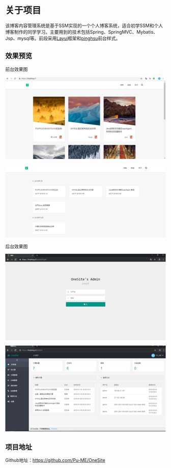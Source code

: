 # 关于项目

该博客内容管理系统是基于SSM实现的一个个人博客系统，适合初学SSM和个人博客制作的同学学习。主要用到的技术包括Spring、SpringMVC、Mybatis、Jsp、mysql等。前段采用[Layui](https://www.layui.com)框架和[pinghsu](https://github.com/chakhsu/pinghsu)前台样式。


## 效果预览

前台效果图

![](.\photos\1.jpg)

![](.\photos\2.png)

后台效果图

![](.\photos\3.png)

![](.\photos\4.png)


## 项目地址

Github地址：https://github.com/Pu-ME/OneSite

